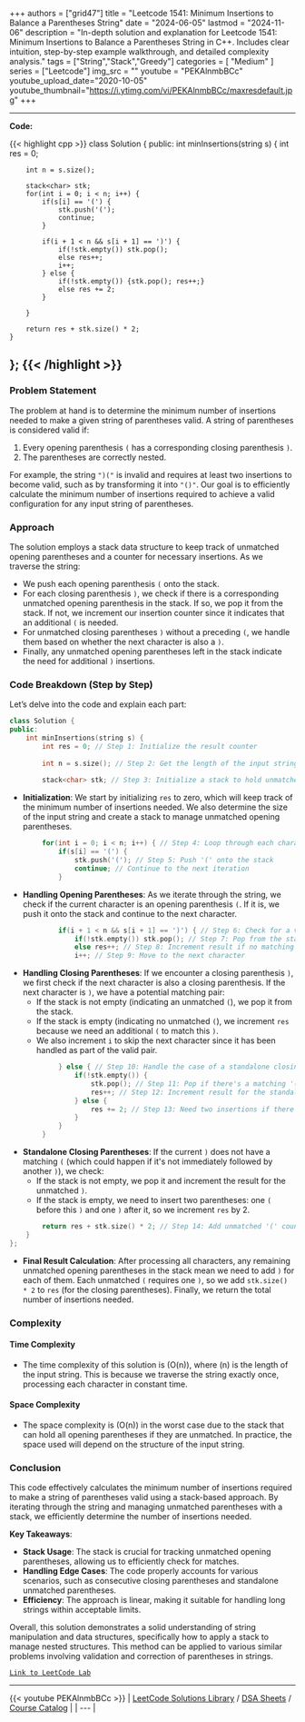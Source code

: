 
+++
authors = ["grid47"]
title = "Leetcode 1541: Minimum Insertions to Balance a Parentheses String"
date = "2024-06-05"
lastmod = "2024-11-06"
description = "In-depth solution and explanation for Leetcode 1541: Minimum Insertions to Balance a Parentheses String in C++. Includes clear intuition, step-by-step example walkthrough, and detailed complexity analysis."
tags = ["String","Stack","Greedy"]
categories = [
    "Medium"
]
series = ["Leetcode"]
img_src = ""
youtube = "PEKAlnmbBCc"
youtube_upload_date="2020-10-05"
youtube_thumbnail="https://i.ytimg.com/vi/PEKAlnmbBCc/maxresdefault.jpg"
+++



---
**Code:**

{{< highlight cpp >}}
class Solution {
public:
    int minInsertions(string s) {
        int res = 0;
        
        int n = s.size();
        
        stack<char> stk;
        for(int i = 0; i < n; i++) {
            if(s[i] == '(') {
                stk.push('(');
                continue;
            }
            
            if(i + 1 < n && s[i + 1] == ')') {
                if(!stk.empty()) stk.pop();
                else res++;
                i++;
            } else {
                if(!stk.empty()) {stk.pop(); res++;}
                else res += 2;
            }
            
        }
        
        return res + stk.size() * 2;
    }
};
{{< /highlight >}}
---

### Problem Statement

The problem at hand is to determine the minimum number of insertions needed to make a given string of parentheses valid. A string of parentheses is considered valid if:
1. Every opening parenthesis `(` has a corresponding closing parenthesis `)`.
2. The parentheses are correctly nested.

For example, the string `")("` is invalid and requires at least two insertions to become valid, such as by transforming it into `"()"`. Our goal is to efficiently calculate the minimum number of insertions required to achieve a valid configuration for any input string of parentheses.

### Approach

The solution employs a stack data structure to keep track of unmatched opening parentheses and a counter for necessary insertions. As we traverse the string:
- We push each opening parenthesis `(` onto the stack.
- For each closing parenthesis `)`, we check if there is a corresponding unmatched opening parenthesis in the stack. If so, we pop it from the stack. If not, we increment our insertion counter since it indicates that an additional `(` is needed.
- For unmatched closing parentheses `)` without a preceding `(`, we handle them based on whether the next character is also a `)`.
- Finally, any unmatched opening parentheses left in the stack indicate the need for additional `)` insertions.

### Code Breakdown (Step by Step)

Let’s delve into the code and explain each part:

```cpp
class Solution {
public:
    int minInsertions(string s) {
        int res = 0; // Step 1: Initialize the result counter
        
        int n = s.size(); // Step 2: Get the length of the input string
        
        stack<char> stk; // Step 3: Initialize a stack to hold unmatched '('
```
- **Initialization**: We start by initializing `res` to zero, which will keep track of the minimum number of insertions needed. We also determine the size of the input string and create a stack to manage unmatched opening parentheses.

```cpp
        for(int i = 0; i < n; i++) { // Step 4: Loop through each character in the string
            if(s[i] == '(') {
                stk.push('('); // Step 5: Push '(' onto the stack
                continue; // Continue to the next iteration
            }
```
- **Handling Opening Parentheses**: As we iterate through the string, we check if the current character is an opening parenthesis `(`. If it is, we push it onto the stack and continue to the next character.

```cpp
            if(i + 1 < n && s[i + 1] == ')') { // Step 6: Check for a valid pair '()'
                if(!stk.empty()) stk.pop(); // Step 7: Pop from the stack if there is a matching '('
                else res++; // Step 8: Increment result if no matching '(' is found
                i++; // Step 9: Move to the next character
```
- **Handling Closing Parentheses**: If we encounter a closing parenthesis `)`, we first check if the next character is also a closing parenthesis. If the next character is `)`, we have a potential matching pair:
  - If the stack is not empty (indicating an unmatched `(`), we pop it from the stack.
  - If the stack is empty (indicating no unmatched `(`), we increment `res` because we need an additional `(` to match this `)`.
  - We also increment `i` to skip the next character since it has been handled as part of the valid pair.

```cpp
            } else { // Step 10: Handle the case of a standalone closing parenthesis ')'
                if(!stk.empty()) {
                    stk.pop(); // Step 11: Pop if there's a matching '('
                    res++; // Step 12: Increment result for the standalone ')'
                } else {
                    res += 2; // Step 13: Need two insertions if there's no matching '('
                }
            }
        }
```
- **Standalone Closing Parentheses**: If the current `)` does not have a matching `(` (which could happen if it's not immediately followed by another `)`), we check:
  - If the stack is not empty, we pop it and increment the result for the unmatched `)`.
  - If the stack is empty, we need to insert two parentheses: one `(` before this `)` and one `)` after it, so we increment `res` by 2.

```cpp
        return res + stk.size() * 2; // Step 14: Add unmatched '(' count to result and return
    }
};
```
- **Final Result Calculation**: After processing all characters, any remaining unmatched opening parentheses in the stack mean we need to add `)` for each of them. Each unmatched `(` requires one `)`, so we add `stk.size() * 2` to `res` (for the closing parentheses). Finally, we return the total number of insertions needed.

### Complexity

#### Time Complexity
- The time complexity of this solution is \(O(n)\), where \(n\) is the length of the input string. This is because we traverse the string exactly once, processing each character in constant time.

#### Space Complexity
- The space complexity is \(O(n)\) in the worst case due to the stack that can hold all opening parentheses if they are unmatched. In practice, the space used will depend on the structure of the input string.

### Conclusion

This code effectively calculates the minimum number of insertions required to make a string of parentheses valid using a stack-based approach. By iterating through the string and managing unmatched parentheses with a stack, we efficiently determine the number of insertions needed.

**Key Takeaways**:
- **Stack Usage**: The stack is crucial for tracking unmatched opening parentheses, allowing us to efficiently check for matches.
- **Handling Edge Cases**: The code properly accounts for various scenarios, such as consecutive closing parentheses and standalone unmatched parentheses.
- **Efficiency**: The approach is linear, making it suitable for handling long strings within acceptable limits.

Overall, this solution demonstrates a solid understanding of string manipulation and data structures, specifically how to apply a stack to manage nested structures. This method can be applied to various similar problems involving validation and correction of parentheses in strings.

[`Link to LeetCode Lab`](https://leetcode.com/problems/minimum-insertions-to-balance-a-parentheses-string/description/)

---
{{< youtube PEKAlnmbBCc >}}
| [LeetCode Solutions Library](https://grid47.xyz/leetcode/) / [DSA Sheets](https://grid47.xyz/sheets/) / [Course Catalog](https://grid47.xyz/courses/) |
| --- |
